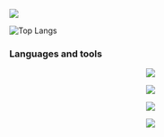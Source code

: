 ![](http://github-profile-summary-cards.vercel.app/api/cards/profile-details?username=WShohei&theme=vue)

![Top Langs](https://githubreadmestats-wshoheis-projects.vercel.app/api/top-langs/?username=WShohei&layout=compact&theme=vue-dark&card_width=400px)

### Languages and tools

<p align="center">
  <!-- プログラミング言語 -->
  <a href="https://skillicons.dev">
    <img src="https://skillicons.dev/icons?i=py,rust,typescript,js,go,java,c,cpp,php" />
  </a>
</p>

<p align="center">
  <!-- フレームワーク & ライブラリ -->
  <a href="https://skillicons.dev">
    <img src="https://skillicons.dev/icons?i=django,flask,laravel,react,next,tailwind,html,css,vite" />
  </a>
</p>

<p align="center">
  <!-- データベース -->
  <a href="https://skillicons.dev">
    <img src="https://skillicons.dev/icons?i=sqlite,mysql,mongodb,postgresql" />
  </a>
</p>

<p align="center">
  <!-- インフラ & ツール -->
  <a href="https://skillicons.dev">
    <img src="https://skillicons.dev/icons?i=nginx,git,github,vscode,docker,kubernetes,aws,gcp,cloudflare,grafana" />
  </a>
</p>
